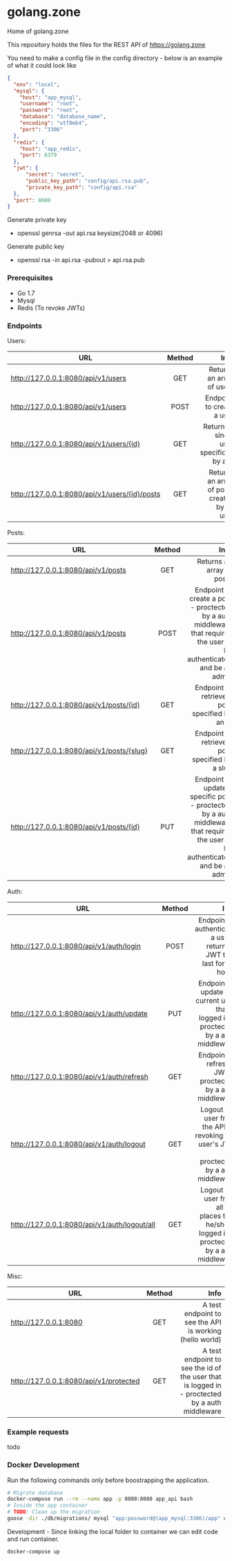 # golang.zone
Home of golang.zone

This repository holds the files for the REST API of https://golang.zone

You need to make a config file in the config directory - below is an example of what it could look like
```json
{
  "env": "local",
  "mysql": {
    "host": "app_mysql",
    "username": "root",
    "password": "root",
    "database": "database_name",
    "encoding": "utf8mb4",
    "port": "3306"
  },
  "redis": {
    "host": "app_redis",
    "port": 6379
  },
  "jwt": {
      "secret": "secret",
      "public_key_path": "config/api.rsa.pub",
      "private_key_path": "config/api.rsa"
  },
  "port": 8080
}
```
Generate private key

- openssl genrsa -out api.rsa keysize(2048 or 4096)

Generate public key
- openssl rsa -in api.rsa -pubout > api.rsa.pub


### Prerequisites
- Go 1.7
- Mysql
- Redis (To revoke JWTs)

### Endpoints


Users:

| URL        								| Method           	| Info  |
| ------------- 							|:-------------:	| -----:|
| http://127.0.0.1:8080/api/v1/users      			| GET 				| Returns an array of users |
| http://127.0.0.1:8080/api/v1/users      			| POST 				| Endpoint to create a user |
| http://127.0.0.1:8080/api/v1/users/{id}      		| GET 				| Returns a single user specificed by a id |
| http://127.0.0.1:8080/api/v1/users/{id}/posts    	| GET 				| Returns an array of posts created by an user |


Posts:

| URL        									| Method           	| Info  |
| ------------- 								|:-------------:	| -----:|
| http://127.0.0.1:8080/api/v1/posts      		| GET 				| Returns an array of posts |
| http://127.0.0.1:8080/api/v1/posts      		| POST 				| Endpoint to create a post - proctected by a auth middleware that requires the user to be authenticated and be an admin |
| http://127.0.0.1:8080/api/v1/posts/{id}      	| GET 				| Endpoint to retrieve a post specified by an id |
| http://127.0.0.1:8080/api/v1/posts/{slug}     | GET 				| Endpoint to retrieve a post specified by a slug |
| http://127.0.0.1:8080/api/v1/posts/{id}      	| PUT 				| Endpoint to update a specific post - proctected by a auth middleware that requires the user to be authenticated and be an admin |

Auth:

| URL        												| Method           	| Info  |
| ------------- 											|:-------------:	| -----:|
| http://127.0.0.1:8080/api/v1/auth/login      				| POST 				| Endpoint to authenticate a user- returns a JWT that last for 24 hours |
| http://127.0.0.1:8080/api/v1/auth/update      			| PUT 				| Endpoint to update the current user that is logged in - proctected by a auth middleware |
| http://127.0.0.1:8080/api/v1/auth/refresh      			| GET 				| Endpoint to refresh a JWT - proctected by a auth middleware |
| http://127.0.0.1:8080/api/v1/auth/logout      			| GET 				| Logout the user from the API by revoking the user's JWT - proctected by a auth middleware |
| http://127.0.0.1:8080/api/v1/auth/logout/all      		| GET 				| Logout the user from all the places that he/she is logged in - proctected by a auth middleware |


Misc:

| URL        								| Method           	| Info  |
| ------------- 							|:-------------:	| -----:|
| http://127.0.0.1:8080       				| GET 				| A test endpoint to see the API is working (hello world) |
| http://127.0.0.1:8080/api/v1/protected    | GET 				| A test endpoint to see the id of the user that is logged in - proctected by a auth middleware |


### Example requests

todo


### Docker Development
Run the following commands only before boostrapping the application.
```sh
# Migrate database
docker-compose run --rm --name app -p 8080:8080 app_api bash
# Inside the app container
# TODO: Clean up the migration
goose -dir ./db/migrations/ mysql "app:password@(app_mysql:3306)/app" up
```

Development - Since linking the local folder to container we can edit code and run container.
```sh
docker-compose up
```